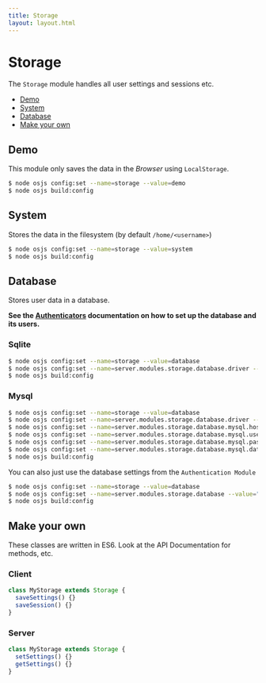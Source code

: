 ```yaml
---
title: Storage
layout: layout.html
---
```


# Storage

The `Storage` module handles all user settings and sessions etc.

* [Demo](#demo)
* [System](#system)
* [Database](#database)
* [Make your own](#make-your-own)

## Demo

This module only saves the data in the *Browser* using `LocalStorage`.

```bash
$ node osjs config:set --name=storage --value=demo
$ node osjs build:config

```

## System

Stores the data in the filesystem (by default `/home/<username>`)

```bash
$ node osjs config:set --name=storage --value=system
$ node osjs build:config
```

## Database

Stores user data in a database.

**See the [Authenticators](/modules/authenticator/#database) documentation on how to set up the database and its users.**

### Sqlite

```bash
$ node osjs config:set --name=storage --value=database
$ node osjs config:set --name=server.modules.storage.database.driver --value=sqlite
$ node osjs build:config
```

### Mysql

```bash
$ node osjs config:set --name=storage --value=database
$ node osjs config:set --name=server.modules.storage.database.driver --value=mysql
$ node osjs config:set --name=server.modules.storage.database.mysql.host --value=localhost
$ node osjs config:set --name=server.modules.storage.database.mysql.user --value=osjsuser
$ node osjs config:set --name=server.modules.storage.database.mysql.password --value=osjspassword
$ node osjs config:set --name=server.modules.storage.database.mysql.database --value=osjs
$ node osjs build:config
```

You can also just use the database settings from the `Authentication Module`

```bash
$ node osjs config:set --name=storage --value=database
$ node osjs config:set --name=server.modules.storage.database --value="%server.modules.auth.database%"
$ node osjs build:config
```

## Make your own

These classes are written in ES6. Look at the API Documentation for methods, etc.

### Client

```javascript
class MyStorage extends Storage {
  saveSettings() {}
  saveSession() {}
}
```

### Server

```javascript
class MyStorage extends Storage {
  setSettings() {}
  getSettings() {}
}
```
